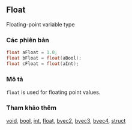 ## Float
Floating-point variable type

### Các phiên bản
```glsl
float aFloat = 1.0;
float bFloat = float(aBool);
float cFloat = float(aInt);
```

### Mô tả
```float``` is used for floating point values.

### Tham khảo thêm
[void](/glossary/?lan=vi&search=void), [bool](/glossary/?lan=vi&search=bool), [int](/glossary/?lan=vi&search=int), [float](/glossary/?lan=vi&search=float), [bvec2](/glossary/?lan=vi&search=bvec2), [bvec3](/glossary/?lan=vi&search=bvec3), [bvec4](/glossary/?lan=vi&search=bvec4), [struct](/glossary/?lan=vi&search=struct)
